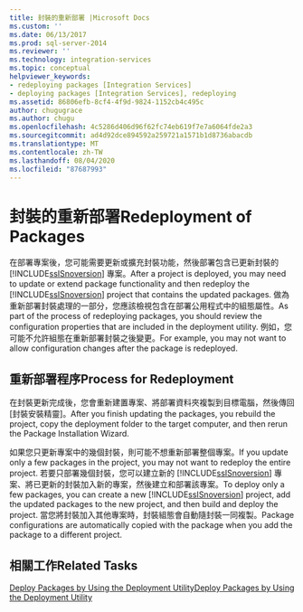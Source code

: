 ```yaml
---
title: 封裝的重新部署 |Microsoft Docs
ms.custom: ''
ms.date: 06/13/2017
ms.prod: sql-server-2014
ms.reviewer: ''
ms.technology: integration-services
ms.topic: conceptual
helpviewer_keywords:
- redeploying packages [Integration Services]
- deploying packages [Integration Services], redeploying
ms.assetid: 86806efb-8cf4-4f9d-9824-1152cb4c495c
author: chugugrace
ms.author: chugu
ms.openlocfilehash: 4c5286d406d96f62fc74eb619f7e7a6064fde2a3
ms.sourcegitcommit: ad4d92dce894592a259721a1571b1d8736abacdb
ms.translationtype: MT
ms.contentlocale: zh-TW
ms.lasthandoff: 08/04/2020
ms.locfileid: "87687993"
---
```

# <a name="redeployment-of-packages"></a><span data-ttu-id="401c4-102">封裝的重新部署</span><span class="sxs-lookup"><span data-stu-id="401c4-102">Redeployment of Packages</span></span>
  <span data-ttu-id="401c4-103">在部署專案後，您可能需要更新或擴充封裝功能，然後部署包含已更新封裝的 [!INCLUDE[ssISnoversion](../includes/ssisnoversion-md.md)] 專案。</span><span class="sxs-lookup"><span data-stu-id="401c4-103">After a project is deployed, you may need to update or extend package functionality and then redeploy the [!INCLUDE[ssISnoversion](../includes/ssisnoversion-md.md)] project that contains the updated packages.</span></span> <span data-ttu-id="401c4-104">做為重新部署封裝處理的一部分，您應該檢視包含在部署公用程式中的組態屬性。</span><span class="sxs-lookup"><span data-stu-id="401c4-104">As part of the process of redeploying packages, you should review the configuration properties that are included in the deployment utility.</span></span> <span data-ttu-id="401c4-105">例如，您可能不允許組態在重新部署封裝之後變更。</span><span class="sxs-lookup"><span data-stu-id="401c4-105">For example, you may not want to allow configuration changes after the package is redeployed.</span></span>  
  
## <a name="process-for-redeployment"></a><span data-ttu-id="401c4-106">重新部署程序</span><span class="sxs-lookup"><span data-stu-id="401c4-106">Process for Redeployment</span></span>  
 <span data-ttu-id="401c4-107">在封裝更新完成後，您會重新建置專案、將部署資料夾複製到目標電腦，然後傳回 [封裝安裝精靈]。</span><span class="sxs-lookup"><span data-stu-id="401c4-107">After you finish updating the packages, you rebuild the project, copy the deployment folder to the target computer, and then rerun the Package Installation Wizard.</span></span>  
  
 <span data-ttu-id="401c4-108">如果您只更新專案中的幾個封裝，則可能不想重新部署整個專案。</span><span class="sxs-lookup"><span data-stu-id="401c4-108">If you update only a few packages in the project, you may not want to redeploy the entire project.</span></span> <span data-ttu-id="401c4-109">若要只部署幾個封裝，您可以建立新的 [!INCLUDE[ssISnoversion](../includes/ssisnoversion-md.md)] 專案、將已更新的封裝加入新的專案，然後建立和部署該專案。</span><span class="sxs-lookup"><span data-stu-id="401c4-109">To deploy only a few packages, you can create a new [!INCLUDE[ssISnoversion](../includes/ssisnoversion-md.md)] project, add the updated packages to the new project, and then build and deploy the project.</span></span> <span data-ttu-id="401c4-110">當您將封裝加入其他專案時，封裝組態會自動隨封裝一同複製。</span><span class="sxs-lookup"><span data-stu-id="401c4-110">Package configurations are automatically copied with the package when you add the package to a different project.</span></span>  
  
## <a name="related-tasks"></a><span data-ttu-id="401c4-111">相關工作</span><span class="sxs-lookup"><span data-stu-id="401c4-111">Related Tasks</span></span>  
 [<span data-ttu-id="401c4-112">Deploy Packages by Using the Deployment Utility</span><span class="sxs-lookup"><span data-stu-id="401c4-112">Deploy Packages by Using the Deployment Utility</span></span>](../../2014/integration-services/deploy-packages-by-using-the-deployment-utility.md)  
  
  
